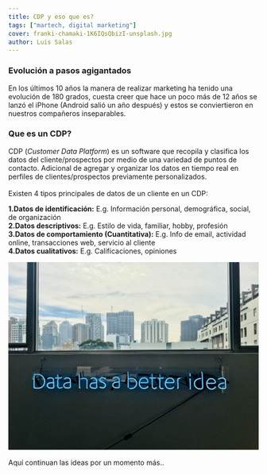 ```yaml
---
title: CDP y eso que es?
tags: ["martech, digital marketing"]
cover: franki-chamaki-1K6IQsQbizI-unsplash.jpg
author: Luis Salas
---
```


### Evolución a pasos agigantados

En los últimos 10 años la manera de realizar marketing ha tenido una evolución de 180 grados, cuesta creer que hace un poco más de 12 años se lanzó el iPhone (Android salió un año después) y estos se conviertieron en nuestros compañeros inseparables.

### Que es un CDP?

CDP (_Customer Data Platform_) es un software que recopila y clasifica los datos del cliente/prospectos por medio de una variedad de puntos de contacto. Adicional de agregar y organizar los datos en tiempo real en perfiles de clientes/prospectos previamente personalizados.
\
\
Existen 4 tipos principales de datos de un cliente en un CDP:

**1.Datos de identificación:** E.g. Información personal, demográfica, social, de organización
\
**2.Datos descriptivos:** E.g. Estilo de vida, familiar, hobby, profesión
\
**3.Datos de comportamiento (Cuantitativa):** E.g. Info de email, actividad online, transacciones web, servicio al cliente
\
**4.Datos cualitativos:** E.g. Calificaciones, opiniones

![unsplash.com](./franki-chamaki-1K6IQsQbizI-unsplash.jpg)

Aquí continuan las ideas por un momento más..